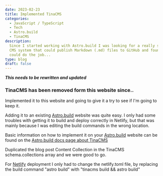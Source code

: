 ```yaml
---
date: 2023-02-23
title: Implemented TinaCMS
categories:
  - JavaScript / TypeScript
  - Tech
  - Astro.build
  - TinaCMS
description:
  Since I started working with Astro.build I was looking for a really simple
  CMS system that could publish Markdown (.md) files to GitHub and found that TinaCMS
  could do the job...
type: blog
draft: false
---
```


**_This needs to be rewritten and updated_**

### TinaCMS has been removed form this website since..

Implemented it to this website and going to give it a try to see if I'm going to keep it.

Adding it to an existing [Astro.build](https://astro.build 'Link to Astro.build website') website was quite easy. I only had some troubles with getting it to build and deploy correctly in Netlify, but that was mainly because I was editing the build commands in the wrong location.

Basic information on how to implement it on your [Astro.build](https://astro.build 'Link to Astro.build website') website can be found on the [Astro.build docs page about TinaCMS](https://docs.astro.build/en/guides/cms/tina-cms/ 'Link to Astro.build docs website guide to implement TinaCMS')

Duplicated the blog post Content Collection in the TinaCMS schema.collections array and we were good to go.

For [Netlify](https://www.netlify.com 'Link to Netlify website') deployment I only had to change the netlify.toml file, by replacing the build command "astro build" with "tinacms build && astro build"
